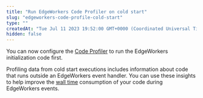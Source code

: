 ```yaml
---
title: "Run EdgeWorkers Code Profiler on cold start"
slug: "edgeworkers-code-profile-cold-start"
type: ""
createdAt: "Tue Jul 11 2023 19:52:00 GMT+0000 (Coordinated Universal Time)"
hidden: false
---
```

You can now configure the [Code Profiler](doc:edgeworkers-code-profiler) to run the EdgeWorkers initialization code first.

Profiling data from cold start executions includes information about code that runs outside an EdgeWorkers event handler. You can use these insights to help improve the [wall time](doc:resource-tier-limitations) consumption of your code during EdgeWorkers events.